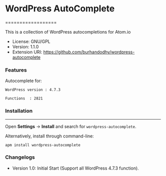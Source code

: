 # WordPress AutoComplete
==================

This is a collection of WordPress  autocompletions for Atom.io

- License: GNU/GPL
- Version: 1.1.0
- Extension URI: https://github.com/burhandodhy/wordpress-autocomplete

### Features

Autocomplete for:

    WordPress version : 4.7.3

    Functions  : 2821


### Installation
------------
Open **Settings** → **Install** and search for `wordpress-autocomplete`.

Alternatively, install through command-line:

	apm install wordpress-autocomplete

### Changelogs
- Version 1.0: Initial Start (Support all WordPress 4.7.3 function).
